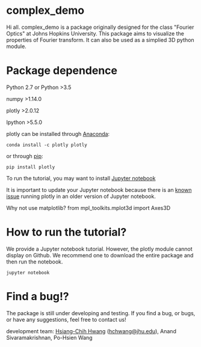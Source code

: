 # complex_demo

Hi all. complex_demo is a package originally designed for the class "Fourier Optics" at Johns Hopkins University. This package aims to visualize the properties of Fourier transform. It can also be used as a simplied 3D python module.

# Package dependence
Python 2.7 or Python >3.5

numpy >1.14.0

plotly >2.0.12

Ipython >5.5.0

plotly can be installed through [Anaconda](https://anaconda.org/plotly/plotly):
```
conda install -c plotly plotly
```
or through [pip](https://plot.ly/python/getting-started):
```
pip install plotly 
```

To run the tutorial, you may want to install [Jupyter notebook](https://jupyter.org/install)

It is important to update your Jupyter notebook because there is an [known issue](https://community.plot.ly/t/offline-mode-in-jupyter-notebook-shows-blank-graphs/1860/7) running plotly in an older version of Jupyter notebook.

Why not use matplotlib? from mpl_toolkits.mplot3d import Axes3D


# How to run the tutorial?

We provide a Jupyter notebook tutorial. However, the plotly module cannot display on Github. We recommend one to download the entire package and then run the notebook.

```
jupyter notebook
```
# Find a bug!? 

The package is still under developing and testing. If you find a bug, or bugs, or have any suggestions, feel free to contact us!

development team: [Hsiang-Chih Hwang](http://www.hwang-astro.me/) (hchwang@jhu.edu), Anand Sivaramakrishnan, Po-Hsien Wang
